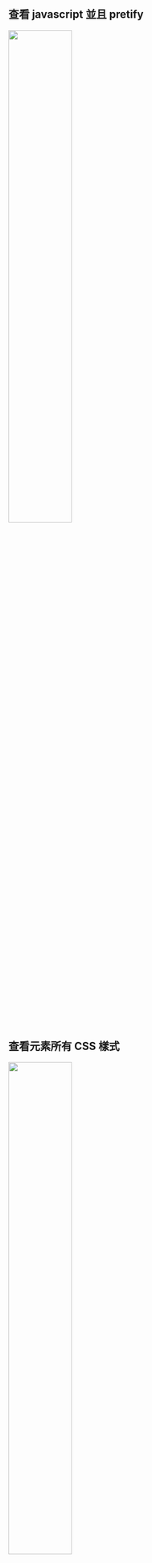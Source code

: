 ## 查看 javascript 並且 pretify

<img src="https://user-images.githubusercontent.com/63166397/193417971-6da14b14-4356-4d0b-84d0-a4268b8c89a9.png" width="50%">

<br/>

<br/>

## 查看元素所有 CSS 樣式

<img src="https://user-images.githubusercontent.com/63166397/193418027-7106ea94-2c41-431f-8135-8b30c4d63612.png" width="50%">

<br/>

<br/>

## 保留所有 log，方便查看 bug

<img src="https://user-images.githubusercontent.com/63166397/193418050-7b390eff-c1d0-4fd9-b0a1-25907f6ba369.png" width="50%">

<br/>

<br/>

## 固定 css虛擬類(:hover)的方法
1. f12 檢查，找到該元素
2. 右鍵 >> Force state >> :hover
3. 左邊會出現一個黃色的點(成功)。

* 另一種方法:
<img src="https://user-images.githubusercontent.com/63166397/218318995-aca8c4b6-35e4-47be-a7fc-bd512c090279.png" width="50%">

<br/>

<br/>

## JS 的 call stack 顯示 js 的執行順序
<img src="https://user-images.githubusercontent.com/63166397/218323562-5263288c-4535-467f-bc28-e0c70c206a5c.png" width="50%">

<br/>

<br/>

## 在瀏覽器編輯，並同步到本地文件中(必備)
<img src="https://user-images.githubusercontent.com/63166397/218325736-127219da-cb3a-4180-ae25-ca2639e179a1.png" width="50%">

<br/>

<br/>

## 如何監控沒有使用到的JS

<img src="https://user-images.githubusercontent.com/63166397/218328093-9b7397f5-f9a2-4daf-99d4-c8b9d49300d9.png" width="50%">
<img src="https://user-images.githubusercontent.com/63166397/218328095-0989704b-ad94-4617-a50b-6acc3cd33fd6.png" width="50%">

<br/>

<br/>

## 讓瀏覽器阻止請求某些資源
<img src="https://user-images.githubusercontent.com/63166397/218330340-aa20a49c-ff0e-4934-9f5a-3da1d3b55c54.png" width="50%">




